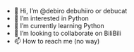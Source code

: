 - 👋 Hi, I’m @debiro debuhiiro or debucat
- 👀 I’m interested in Python
- 🌱 I’m currently learning Python
- 💞️ I’m looking to collaborate on BiliBili
- 📫 How to reach me (no way)

<!---
debirro/debirro is a ✨ special ✨ repository because its `README.md` (this file) appears on your GitHub profile.
You can click the Preview link to take a look at your changes.
--->
